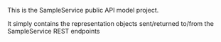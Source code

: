 This is the SampleService public API model project.

It simply contains the representation objects sent/returned to/from the SampleService REST endpoints
